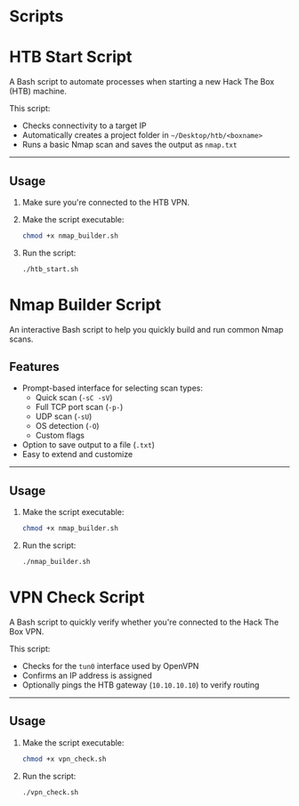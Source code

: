 # Scripts

# HTB Start Script

A Bash script to automate processes when starting a new Hack The Box (HTB) machine.

This script:
- Checks connectivity to a target IP
- Automatically creates a project folder in `~/Desktop/htb/<boxname>`
- Runs a basic Nmap scan and saves the output as `nmap.txt`

---

## Usage

1. Make sure you're connected to the HTB VPN.

2. Make the script executable:

    ```bash
   chmod +x nmap_builder.sh
    ```

3. Run the script:

    ```bash
   ./htb_start.sh
    ```


# Nmap Builder Script

An interactive Bash script to help you quickly build and run common Nmap scans.

## Features
- Prompt-based interface for selecting scan types:
  - Quick scan (`-sC -sV`)
  - Full TCP port scan (`-p-`)
  - UDP scan (`-sU`)
  - OS detection (`-O`)
  - Custom flags
- Option to save output to a file (`.txt`)
- Easy to extend and customize

---

## Usage

1. Make the script executable:

    ```bash
   chmod +x nmap_builder.sh
    ```

2. Run the script:

    ```bash
    ./nmap_builder.sh
    ```


# VPN Check Script

A Bash script to quickly verify whether you're connected to the Hack The Box VPN.

This script:
- Checks for the `tun0` interface used by OpenVPN
- Confirms an IP address is assigned
- Optionally pings the HTB gateway (`10.10.10.10`) to verify routing

---

## Usage

1. Make the script executable:

    ```bash
   chmod +x vpn_check.sh
    ```

3. Run the script:

    ```bash
   ./vpn_check.sh
    ```